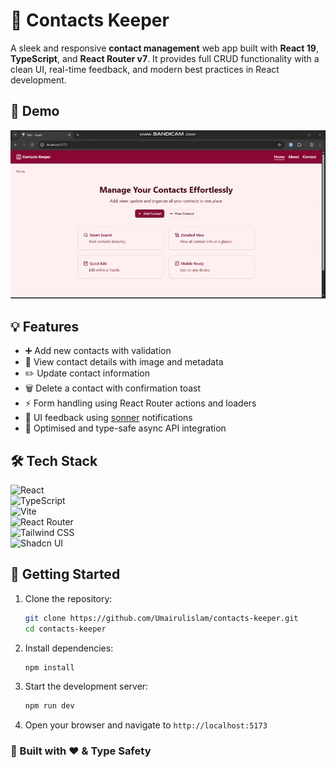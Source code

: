 # 📇 Contacts Keeper

A sleek and responsive **contact management** web app built with **React 19**, **TypeScript**, and **React Router v7**.
It provides full CRUD functionality with a clean UI, real-time feedback, and modern best practices in React development.

## 🎥 Demo

![Demo](/src/assets/demo.gif)

## 💡 Features

- ➕ Add new contacts with validation
- 🧾 View contact details with image and metadata
- ✏️ Update contact information
- 🗑️ Delete a contact with confirmation toast
- ⚡ Form handling using React Router actions and loaders
- 💬 UI feedback using [sonner](https://sonner.emilkowal.dev/) notifications
- 🔄 Optimised and type-safe async API integration

## 🛠 Tech Stack

![React](https://img.shields.io/badge/React-61DAFB?logo=react&logoColor=white)  
![TypeScript](https://img.shields.io/badge/TypeScript-3178C6?logo=typescript&logoColor=white)  
![Vite](https://img.shields.io/badge/Vite-646CFF?logo=vite&logoColor=white)  
![React Router](https://img.shields.io/badge/React_Router-CA4245?logo=react-router&logoColor=white)  
![Tailwind CSS](https://img.shields.io/badge/Tailwind_CSS-06B6D4?logo=tailwindcss&logoColor=white)  
![Shadcn UI](https://img.shields.io/badge/Shadcn_UI-000000?logo=radixui&logoColor=white)

## 🚀 Getting Started

1. Clone the repository:

   ```bash
   git clone https://github.com/Umairulislam/contacts-keeper.git
   cd contacts-keeper
   ```

2. Install dependencies:
   ```bash
   npm install
   ```
3. Start the development server:
   ```bash
   npm run dev
   ```
4. Open your browser and navigate to `http://localhost:5173`

### 🌟 Built with ❤️ & Type Safety
